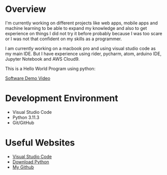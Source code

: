 # Overview

I'm currently working on different projects like web apps, mobile apps and machine learning to be able to expand my knowledge and also to get experience on things I did not try it before probably because I was too scare or I was not that confident on my skills as a programmer. 

I am currently working on a macbook pro and using visual studio code as my main IDE. But I have experience using rider, pycharm, atom, arduino IDE, Jupyter Notebook and AWS Cloud9.

This is a Hello World Program using python: 

[Software Demo Video](http://youtube.link.goes.here)

# Development Environment

* Visual Studio Code
* Python 3.11.3
* Git/GitHub

# Useful Websites

* [Visual Studio Code](https://code.visualstudio.com/download)
* [Download Python](https://www.python.org/downloads/)
* [My Github](https://github.com/frankBYUI1?tab=repositories)
